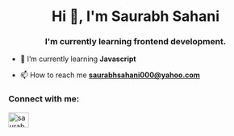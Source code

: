 <h1 align="center">Hi 👋, I'm Saurabh Sahani</h1>
<h3 align="center">I'm currently learning frontend development.</h3>

- 🌱 I’m currently learning **Javascript**

- 📫 How to reach me **saurabhsahani000@yahoo.com**

<h3 align="left">Connect with me:</h3>
<p align="left">
<a href="https://linkedin.com/in/saurabhvns01" target="blank"><img align="center" src="https://raw.githubusercontent.com/rahuldkjain/github-profile-readme-generator/master/src/images/icons/Social/linked-in-alt.svg" alt="saurabhvns01" height="30" width="40" /></a>
</p>
